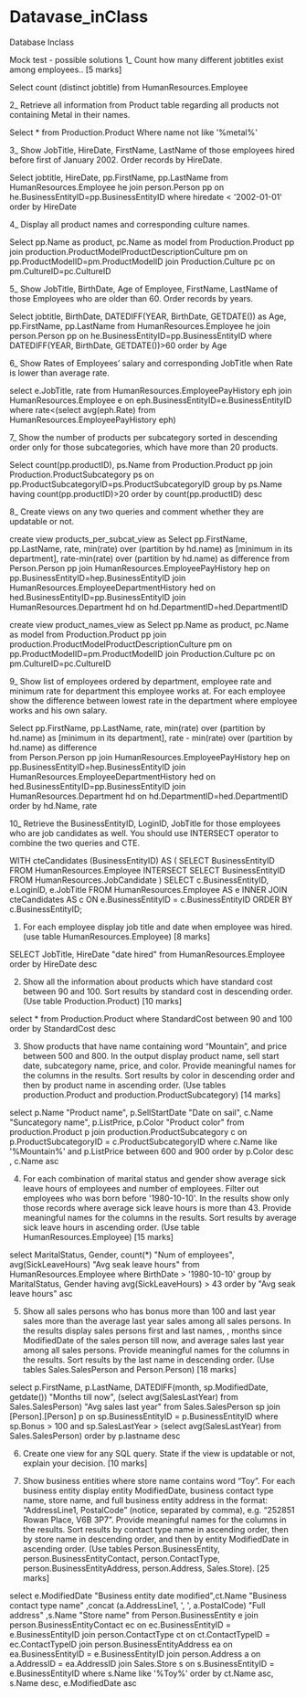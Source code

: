 # Datavase_inClass
Database Inclass




Mock test - possible solutions
1_ Count how many different jobtitles exist among employees.. [5 marks]

Select count (distinct jobtitle) 
from HumanResources.Employee




2_ Retrieve all information from Product table regarding all products not containing Metal in their names.

Select * from Production.Product
Where name not like '%metal%'



3_ Show JobTitle, HireDate, FirstName, LastName of those employees hired before first of January 2002. Order records by HireDate.

Select jobtitle, HireDate, pp.FirstName, pp.LastName from HumanResources.Employee he
join person.Person pp on he.BusinessEntityID=pp.BusinessEntityID
where hiredate < '2002-01-01'
order by HireDate



4_ Display all product names and corresponding culture names. 

Select pp.Name as product, pc.Name as model
from Production.Product pp 
join production.ProductModelProductDescriptionCulture pm on pp.ProductModelID=pm.ProductModelID
join Production.Culture pc on pm.CultureID=pc.CultureID




5_ Show JobTitle, BirthDate, Age of Employee, FirstName, LastName of those Employees who are older than 60. Order records by years.

Select jobtitle, BirthDate, DATEDIFF(YEAR, BirthDate, GETDATE()) as Age, pp.FirstName, pp.LastName from HumanResources.Employee he
join person.Person pp on he.BusinessEntityID=pp.BusinessEntityID
where DATEDIFF(YEAR, BirthDate, GETDATE())>60
order by Age




6_ Show Rates of Employees’ salary and corresponding JobTitle when Rate is lower than average rate.

select e.JobTitle, rate 
from HumanResources.EmployeePayHistory eph join HumanResources.Employee e 
	on eph.BusinessEntityID=e.BusinessEntityID
where rate<(select avg(eph.Rate) from HumanResources.EmployeePayHistory eph)




7_ Show the number of products per subcategory sorted in descending order only for those subcategories, which have more than 20 products.

Select count(pp.productID), ps.Name 
from Production.Product pp join Production.ProductSubcategory ps
on pp.ProductSubcategoryID=ps.ProductSubcategoryID
group by ps.Name
having count(pp.productID)>20
order by count(pp.productID) desc



8_ Create views on any two queries and comment whether they are updatable or not.

create view products_per_subcat_view as
Select pp.FirstName, pp.LastName,  rate, min(rate) over (partition by hd.name) as [minimum in its department], rate-min(rate) over (partition by hd.name) as difference  from Person.Person pp
join HumanResources.EmployeePayHistory hep
on pp.BusinessEntityID=hep.BusinessEntityID
join HumanResources.EmployeeDepartmentHistory hed
on hed.BusinessEntityID=pp.BusinessEntityID
join HumanResources.Department hd
on hd.DepartmentID=hed.DepartmentID

create view product_names_view as
Select pp.Name as product, pc.Name as model
from Production.Product pp 
join production.ProductModelProductDescriptionCulture pm 
on pp.ProductModelID=pm.ProductModelID
join Production.Culture pc on pm.CultureID=pc.CultureID



9_ Show list of employees ordered by department, employee rate and minimum rate for department this employee works at. For each employee show the difference between lowest rate in the department where employee works and his own salary.

Select pp.FirstName, pp.LastName,  rate, min(rate) over (partition by hd.name) as [minimum in its department], rate - min(rate) over (partition by hd.name) as difference  
from Person.Person pp
join HumanResources.EmployeePayHistory hep
on pp.BusinessEntityID=hep.BusinessEntityID
join HumanResources.EmployeeDepartmentHistory hed
on hed.BusinessEntityID=pp.BusinessEntityID
join HumanResources.Department hd
on hd.DepartmentID=hed.DepartmentID
order by hd.Name, rate




10_ Retrieve the BusinessEntityID, LoginID, JobTitle for those employees who are job candidates as well. You should use INTERSECT operator to combine the two queries and CTE.

WITH 
  cteCandidates (BusinessEntityID)
  AS
  (
    SELECT BusinessEntityID
    FROM HumanResources.Employee
    INTERSECT
    SELECT BusinessEntityID
    FROM HumanResources.JobCandidate
  )
SELECT 
  c.BusinessEntityID,
  e.LoginID,
  e.JobTitle
FROM 
  HumanResources.Employee AS e
  INNER JOIN cteCandidates AS c
    ON e.BusinessEntityID = c.BusinessEntityID
ORDER BY
  c.BusinessEntityID;




1. For each employee display job title and date when employee was hired. (use table
HumanResources.Employee) [8 marks]

SELECT JobTitle, HireDate "date hired"
from HumanResources.Employee
order by HireDate desc



2. Show all the information about products which have standard cost between 90 and 100. Sort
results by standard cost in descending order. (Use table Production.Product) [10 marks]

select *
from Production.Product
where StandardCost between 90 and 100
order by StandardCost desc



3. Show products that have name containing word “Mountain”, and price between 500 and 800. In
the output display product name, sell start date, subcategory name, price, and color. Provide
meaningful names for the columns in the results. Sort results by color in descending order and
then by product name in ascending order. (Use tables production.Product and
production.ProductSubcategory) [14 marks]

select p.Name "Product name", p.SellStartDate "Date on sail", c.Name "Suncategory name",
p.ListPrice, p.Color "Product color"
from production.Product p
join production.ProductSubcategory c on p.ProductSubcategoryID =
c.ProductSubcategoryID
where c.Name like '%Mountain%' and p.ListPrice between 600 and 900
order by p.Color desc , c.Name asc



4. For each combination of marital status and gender show average sick leave hours of employees
and number of employees. Filter out employees who was born before '1980-10-10'. In the results
show only those records where average sick leave hours is more than 43. Provide meaningful
names for the columns in the results. Sort results by average sick leave hours in ascending order.
(Use table HumanResources.Employee) [15 marks]

select MaritalStatus, Gender, count(*) "Num of employees", avg(SickLeaveHours) "Avg seak leave hours"
from HumanResources.Employee
where BirthDate > '1980-10-10'
group by MaritalStatus, Gender
having avg(SickLeaveHours) > 43
order by "Avg seak leave hours" asc



5. Show all sales persons who has bonus more than 100 and last year sales more than the average
last year sales among all sales persons. In the results display sales persons first and last names,
, months since ModifiedDate of the sales person till now, and average sales last year among all
sales persons. Provide meaningful names for the columns in the results. Sort results by the last
name in descending order. (Use tables Sales.SalesPerson and Person.Person) [18 marks]

select p.FirstName, p.LastName, DATEDIFF(month, sp.ModifiedDate, getdate()) "Months till now", (select avg(SalesLastYear) from Sales.SalesPerson) "Avg sales last year"
from Sales.SalesPerson sp join [Person].[Person] p on sp.BusinessEntityID = p.BusinessEntityID
where sp.Bonus > 100 and sp.SalesLastYear > (select avg(SalesLastYear) from Sales.SalesPerson)
order by p.lastname desc



6. Create one view for any SQL query. State if the view is updatable or not, explain your decision.
[10 marks]


7. Show business entities where store name contains word “Toy”. For each business entity display
entity ModifiedDate, business contact type name, store name, and full business entity address in
the format: “AddressLine1, PostalCode” (notice, separated by comma), e.g. “252851 Rowan
Place, V6B 3P7”. Provide meaningful names for the columns in the results. Sort results by contact
type name in ascending order, then by store name in descending order, and then by entity
ModifiedDate in ascending order. (Use tables Person.BusinessEntity,
person.BusinessEntityContact, person.ContactType, person.BusinessEntityAddress,
person.Address, Sales.Store). [25 marks]

select e.ModifiedDate "Business entity date modified",ct.Name "Business contact type name" ,concat (a.AddressLine1, ', ', a.PostalCode) "Full address" ,s.Name "Store name"
from Person.BusinessEntity e
join person.BusinessEntityContact ec on ec.BusinessEntityID = e.BusinessEntityID
join person.ContactType ct on ct.ContactTypeID = ec.ContactTypeID
join person.BusinessEntityAddress ea on ea.BusinessEntityID = e.BusinessEntityID
join person.Address a on a.AddressID = ea.AddressID
join Sales.Store s on s.BusinessEntityID = e.BusinessEntityID
where s.Name like '%Toy%'
order by ct.Name asc, s.Name desc, e.ModifiedDate asc
